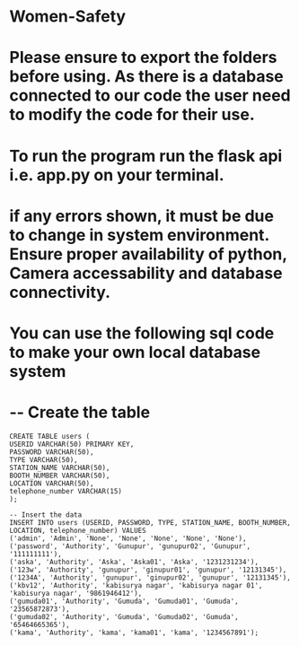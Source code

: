 # Women-Safety
# Please ensure to export the folders before using. As there is a database connected to our code the user need to modify the code for their use. 
# To run the program run the flask api i.e. app.py on your terminal.
# if any errors shown, it must be due to change in system environment. Ensure proper availability of python, Camera accessability and database connectivity.
# You can use the following sql code to make your own local database system
#   -- Create the table
    CREATE TABLE users (
    USERID VARCHAR(50) PRIMARY KEY,
    PASSWORD VARCHAR(50),
    TYPE VARCHAR(50),
    STATION_NAME VARCHAR(50),
    BOOTH_NUMBER VARCHAR(50),
    LOCATION VARCHAR(50),
    telephone_number VARCHAR(15)
    );

    -- Insert the data
    INSERT INTO users (USERID, PASSWORD, TYPE, STATION_NAME, BOOTH_NUMBER, LOCATION, telephone_number) VALUES
    ('admin', 'Admin', 'None', 'None', 'None', 'None', 'None'),
    ('password', 'Authority', 'Gunupur', 'gunupur02', 'Gunupur', '111111111'),
    ('aska', 'Authority', 'Aska', 'Aska01', 'Aska', '1231231234'),
    ('123w', 'Authority', 'gunupur', 'ginupur01', 'gunupur', '12131345'),
    ('1234A', 'Authority', 'gunupur', 'ginupur02', 'gunupur', '12131345'),
    ('kbv12', 'Authority', 'kabisurya nagar', 'kabisurya nagar 01', 'kabisurya nagar', '9861946412'),
    ('gumuda01', 'Authority', 'Gumuda', 'Gumuda01', 'Gumuda', '23565872873'),
    ('gumuda02', 'Authority', 'Gumuda', 'Gumuda02', 'Gumuda', '65464665365'),
    ('kama', 'Authority', 'kama', 'kama01', 'kama', '1234567891');
